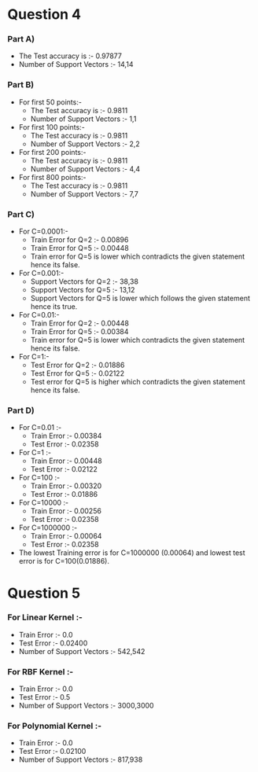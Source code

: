 # Question 4
### Part A)
* The Test accuracy is :- 0.97877
* Number of Support Vectors :- 14,14

### Part B)
* For first 50 points:-
    * The Test accuracy is :- 0.9811
    * Number of Support Vectors :- 1,1
* For first 100 points:-
    * The Test accuracy is :- 0.9811
    * Number of Support Vectors :- 2,2
* For first 200 points:-
    * The Test accuracy is :- 0.9811
    * Number of Support Vectors :- 4,4
* For first 800 points:-
    * The Test accuracy is :- 0.9811
    * Number of Support Vectors :- 7,7

### Part C)
* For C=0.0001:-
    * Train Error for Q=2 :- 0.00896
    * Train Error for Q=5 :- 0.00448
    * Train error for Q=5 is lower which contradicts the given statement hence its false.
* For C=0.001:-
    * Support Vectors for Q=2 :- 38,38
    * Support Vectors for Q=5 :- 13,12
    * Support Vectors for Q=5 is lower which follows the given statement hence its true.
* For C=0.01:-
    * Train Error for Q=2 :- 0.00448
    * Train Error for Q=5 :- 0.00384
    * Train error for Q=5 is lower which contradicts the given statement hence its false.
* For C=1:-
    * Test Error for Q=2 :- 0.01886
    * Test Error for Q=5 :- 0.02122
    * Test error for Q=5 is higher which contradicts the given statement hence its false.

### Part D)
* For C=0.01 :-
    * Train Error :- 0.00384
    * Test Error :- 0.02358
* For C=1 :-
    * Train Error :- 0.00448
    * Test Error :- 0.02122
* For C=100 :-
    * Train Error :- 0.00320
    * Test Error :- 0.01886
* For C=10000 :- 
    * Train Error :- 0.00256
    * Test Error :- 0.02358
* For C=1000000 :- 
    * Train Error :- 0.00064
    * Test Error :- 0.02358
* The lowest Training error is for C=1000000 (0.00064) and lowest test error is for C=100(0.01886).

# Question 5

### For Linear Kernel :- 
* Train Error :- 0.0
* Test Error :- 0.02400
* Number of Support Vectors :- 542,542
### For RBF Kernel :- 
* Train Error :- 0.0
* Test Error :- 0.5
* Number of Support Vectors :- 3000,3000
### For Polynomial Kernel :- 
* Train Error :- 0.0
* Test Error :- 0.02100
* Number of Support Vectors :- 817,938
